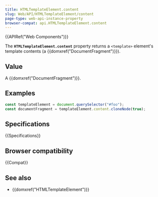 ```yaml
---
title: HTMLTemplateElement.content
slug: Web/API/HTMLTemplateElement/content
page-type: web-api-instance-property
browser-compat: api.HTMLTemplateElement.content
---
```


{{APIRef("Web Components")}}

The **`HTMLTemplateElement.content`** property returns a
`<template>` element's template contents (a
{{domxref("DocumentFragment")}}).

## Value

A {{domxref("DocumentFragment")}}.

## Examples

```js
const templateElement = document.querySelector("#foo");
const documentFragment = templateElement.content.cloneNode(true);
```

## Specifications

{{Specifications}}

## Browser compatibility

{{Compat}}

## See also

- {{domxref("HTMLTemplateElement")}}
